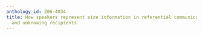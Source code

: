 ```yaml
---
anthology_id: Z06-4034
title: How speakers represent size information in referential communication for knowing
  and unknowing recipients
---
```

